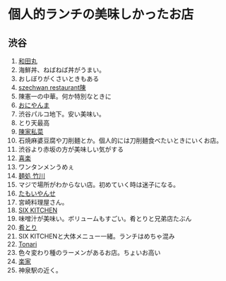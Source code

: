 # 個人的ランチの美味しかったお店

## 渋谷

1. [和田丸](https://tabelog.com/tokyo/A1303/A130301/13002065/)
  1. 海鮮丼、ねばねば丼がうまい。
  2. おしぼりがくさいときもある
3. [szechwan restaurant陳](https://www.tokyuhotels.co.jp/cerulean-h/restaurant/chen/index.html)
  1. 陳憲一の中華。何か特別なときに
5. [おにやんま](https://shibuya.parco.jp/shop/detail/?cd=025855)
  1. 渋谷パルコ地下。安い美味い。
  2. とり天最高
7. [陳家私菜](https://chin-z.com)
  1. 石焼麻婆豆腐や刀削麺とか。個人的には刀削麺食べたいときにいくお店。
  2. 渋谷より赤坂の方が美味しい気がする
9. [喜楽](https://tabelog.com/tokyo/A1303/A130301/13001705/)
  1. ワンタンメンうめぇ
11. [麺処 竹川](https://tabelog.com/tokyo/A1303/A130301/13178370/)
  1. マジで場所がわからない店。初めていく時は迷子になる。 
13. [たもいやんせ](https://tabelog.com/tokyo/A1303/A130301/13001717/)
  1. 宮崎料理屋さん。
15. [SIX KITCHEN](https://tabelog.com/tokyo/A1303/A130301/13214471/)
  1. 味噌汁が美味い。ボリュームもすごい。肴とりと兄弟店たぶん
17. [肴とり](https://tabelog.com/tokyo/A1303/A130301/13198186/)
  1. SIX KITCHENと大体メニュー一緒。ランチはめちゃ混み
19. [Tonari](https://tabelog.com/tokyo/A1303/A130301/13196746/)
  1. 色々変わり種のラーメンがあるお店。ちょいお高い
21. [楽家](https://tabelog.com/tokyo/A1303/A130301/13054099/)
  1. 神泉駅の近く。
